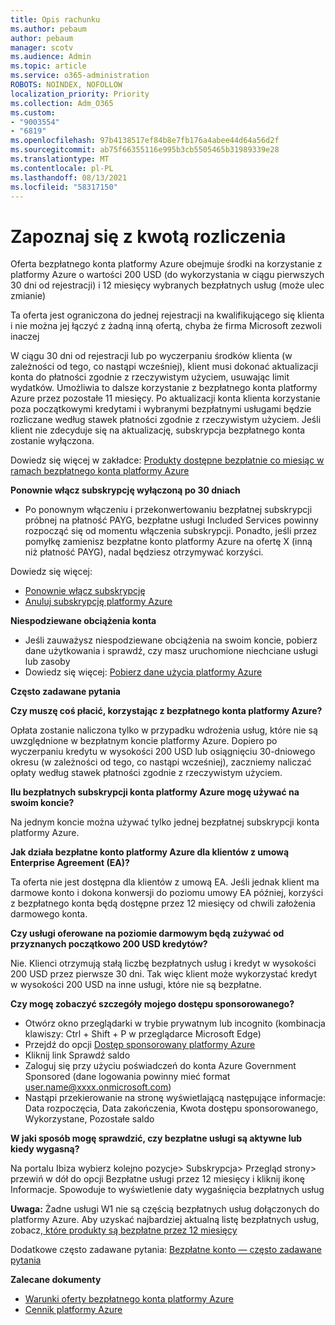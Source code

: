```yaml
---
title: Opis rachunku
ms.author: pebaum
author: pebaum
manager: scotv
ms.audience: Admin
ms.topic: article
ms.service: o365-administration
ROBOTS: NOINDEX, NOFOLLOW
localization_priority: Priority
ms.collection: Adm_O365
ms.custom:
- "9003554"
- "6819"
ms.openlocfilehash: 97b4138517ef84b8e7fb176a4abee44d64a56d2f
ms.sourcegitcommit: ab75f66355116e995b3cb5505465b31989339e28
ms.translationtype: MT
ms.contentlocale: pl-PL
ms.lasthandoff: 08/13/2021
ms.locfileid: "58317150"
---
```

# <a name="understand-billing-amount"></a>Zapoznaj się z kwotą rozliczenia

Oferta bezpłatnego konta platformy Azure obejmuje środki na korzystanie z platformy Azure o wartości 200 USD (do wykorzystania w ciągu pierwszych 30 dni od rejestracji) i 12 miesięcy wybranych bezpłatnych usług (może ulec zmianie)

Ta oferta jest ograniczona do jednej rejestracji na kwalifikującego się klienta i nie można jej łączyć z żadną inną ofertą, chyba że firma Microsoft zezwoli inaczej

W ciągu 30 dni od rejestracji lub po wyczerpaniu środków klienta (w zależności od tego, co nastąpi wcześniej), klient musi dokonać aktualizacji konta do płatności zgodnie z rzeczywistym użyciem, usuwając limit wydatków. Umożliwia to dalsze korzystanie z bezpłatnego konta platformy Azure przez pozostałe 11 miesięcy. Po aktualizacji konta klienta korzystanie poza początkowymi kredytami i wybranymi bezpłatnymi usługami będzie rozliczane według stawek płatności zgodnie z rzeczywistym użyciem. Jeśli klient nie zdecyduje się na aktualizację, subskrypcja bezpłatnego konta zostanie wyłączona.

Dowiedz się więcej w zakładce: [Produkty dostępne bezpłatnie co miesiąc w ramach bezpłatnego konta platformy Azure](https://azure.microsoft.com/free/free-account-faq/)

**Ponownie włącz subskrypcję wyłączoną po 30 dniach**

- Po ponownym włączeniu i przekonwertowaniu bezpłatnej subskrypcji próbnej na płatność PAYG, bezpłatne usługi Included Services powinny rozpocząć się od momentu włączenia subskrypcji. Ponadto, jeśli przez pomyłkę zamienisz bezpłatne konto platformy Azure na ofertę X (inną niż płatność PAYG), nadal będziesz otrzymywać korzyści.

Dowiedz się więcej:  
- [Ponownie włącz subskrypcję](https://docs.microsoft.com/azure/billing/billing-subscription-become-disable?WT.mc_id=Portal-Microsoft_Azure_Support)
- [Anuluj subskrypcję platformy Azure](https://docs.microsoft.com/azure/billing/billing-how-to-cancel-azure-subscription?WT.mc_id=Portal-Microsoft_Azure_Support)

**Niespodziewane obciążenia konta**

- Jeśli zauważysz niespodziewane obciążenia na swoim koncie, pobierz dane użytkowania i sprawdź, czy masz uruchomione niechciane usługi lub zasoby
- Dowiedz się więcej: [Pobierz dane użycia platformy Azure](https://docs.microsoft.com/azure/billing/billing-download-azure-invoice-daily-usage-date?WT.mc_id=Portal-Microsoft_Azure_Support#download-usage)

**Często zadawane pytania**

**Czy muszę coś płacić, korzystając z bezpłatnego konta platformy Azure?**

Opłata zostanie naliczona tylko w przypadku wdrożenia usług, które nie są uwzględnione w bezpłatnym koncie platformy Azure. Dopiero po wyczerpaniu kredytu w wysokości 200 USD lub osiągnięciu 30-dniowego okresu (w zależności od tego, co nastąpi wcześniej), zaczniemy naliczać opłaty według stawek płatności zgodnie z rzeczywistym użyciem.

**Ilu bezpłatnych subskrypcji konta platformy Azure mogę używać na swoim koncie?**  

Na jednym koncie można używać tylko jednej bezpłatnej subskrypcji konta platformy Azure.

**Jak działa bezpłatne konto platformy Azure dla klientów z umową Enterprise Agreement (EA)?**  

Ta oferta nie jest dostępna dla klientów z umową EA. Jeśli jednak klient ma darmowe konto i dokona konwersji do poziomu umowy EA później, korzyści z bezpłatnego konta będą dostępne przez 12 miesięcy od chwili założenia darmowego konta.

**Czy usługi oferowane na poziomie darmowym będą zużywać od przyznanych początkowo 200 USD kredytów?**  

Nie. Klienci otrzymują stałą liczbę bezpłatnych usług i kredyt w wysokości 200 USD przez pierwsze 30 dni. Tak więc klient może wykorzystać kredyt w wysokości 200 USD na inne usługi, które nie są bezpłatne.

**Czy mogę zobaczyć szczegóły mojego dostępu sponsorowanego?**

- Otwórz okno przeglądarki w trybie prywatnym lub incognito (kombinacja klawiszy: Ctrl + Shift + P w przeglądarce Microsoft Edge)
- Przejdź do opcji [Dostęp sponsorowany platformy Azure](http://www.microsoftazuresponsorships.com/)
- Kliknij link Sprawdź saldo
- Zaloguj się przy użyciu poświadczeń do konta Azure Government Sponsored (dane logowania powinny mieć format user.name@xxxx.onmicrosoft.com)
- Nastąpi przekierowanie na stronę wyświetlającą następujące informacje: Data rozpoczęcia, Data zakończenia, Kwota dostępu sponsorowanego, Wykorzystane, Pozostałe saldo

**W jaki sposób mogę sprawdzić, czy bezpłatne usługi są aktywne lub kiedy wygasną?**

Na portalu Ibiza wybierz kolejno pozycje> Subskrypcja> Przegląd strony> przewiń w dół do opcji Bezpłatne usługi przez 12 miesięcy i kliknij ikonę Informacje. Spowoduje to wyświetlenie daty wygaśnięcia bezpłatnych usług

**Uwaga:** Żadne usługi W1 nie są częścią bezpłatnych usług dołączonych do platformy Azure. Aby uzyskać najbardziej aktualną listę bezpłatnych usług, zobacz,[ które produkty są bezpłatne przez 12 miesięcy](http://www.microsoftazuresponsorships.com/)

Dodatkowe często zadawane pytania: [Bezpłatne konto — często zadawane pytania](https://azure.microsoft.com/free/free-account-faq/)

**Zalecane dokumenty**

- [Warunki oferty bezpłatnego konta platformy Azure](https://azure.microsoft.com/offers/ms-azr-0044p/)
- [Cennik platformy Azure](https://azure.microsoft.com/pricing/)